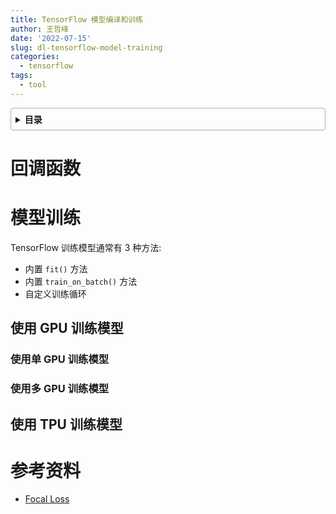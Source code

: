 ```yaml
---
title: TensorFlow 模型编译和训练
author: 王哲峰
date: '2022-07-15'
slug: dl-tensorflow-model-training
categories:
  - tensorflow
tags:
  - tool
---
```


<style>
details {
    border: 1px solid #aaa;
    border-radius: 4px;
    padding: .5em .5em 0;
}
summary {
    font-weight: bold;
    margin: -.5em -.5em 0;
    padding: .5em;
}
details[open] {
    padding: .5em;
}
details[open] summary {
    border-bottom: 1px solid #aaa;
    margin-bottom: .5em;
}
img {
    pointer-events: none;
}
</style>

<details><summary>目录</summary><p>

- [回调函数](#回调函数)
- [模型训练](#模型训练)
  - [使用 GPU 训练模型](#使用-gpu-训练模型)
    - [使用单 GPU 训练模型](#使用单-gpu-训练模型)
    - [使用多 GPU 训练模型](#使用多-gpu-训练模型)
  - [使用 TPU 训练模型](#使用-tpu-训练模型)
- [参考资料](#参考资料)
</p></details><p></p>

# 回调函数

# 模型训练

TensorFlow 训练模型通常有 3 种方法:

* 内置 `fit()` 方法
* 内置 `train_on_batch()` 方法
* 自定义训练循环

## 使用 GPU 训练模型

### 使用单 GPU 训练模型

### 使用多 GPU 训练模型

## 使用 TPU 训练模型

# 参考资料

* [Focal Loss](https://zhuanlan.zhihu.com/p/80594704)
